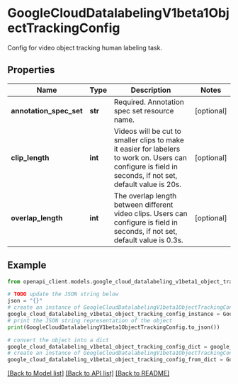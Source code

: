 # GoogleCloudDatalabelingV1beta1ObjectTrackingConfig

Config for video object tracking human labeling task.

## Properties

Name | Type | Description | Notes
------------ | ------------- | ------------- | -------------
**annotation_spec_set** | **str** | Required. Annotation spec set resource name. | [optional] 
**clip_length** | **int** | Videos will be cut to smaller clips to make it easier for labelers to work on. Users can configure is field in seconds, if not set, default value is 20s. | [optional] 
**overlap_length** | **int** | The overlap length between different video clips. Users can configure is field in seconds, if not set, default value is 0.3s. | [optional] 

## Example

```python
from openapi_client.models.google_cloud_datalabeling_v1beta1_object_tracking_config import GoogleCloudDatalabelingV1beta1ObjectTrackingConfig

# TODO update the JSON string below
json = "{}"
# create an instance of GoogleCloudDatalabelingV1beta1ObjectTrackingConfig from a JSON string
google_cloud_datalabeling_v1beta1_object_tracking_config_instance = GoogleCloudDatalabelingV1beta1ObjectTrackingConfig.from_json(json)
# print the JSON string representation of the object
print(GoogleCloudDatalabelingV1beta1ObjectTrackingConfig.to_json())

# convert the object into a dict
google_cloud_datalabeling_v1beta1_object_tracking_config_dict = google_cloud_datalabeling_v1beta1_object_tracking_config_instance.to_dict()
# create an instance of GoogleCloudDatalabelingV1beta1ObjectTrackingConfig from a dict
google_cloud_datalabeling_v1beta1_object_tracking_config_from_dict = GoogleCloudDatalabelingV1beta1ObjectTrackingConfig.from_dict(google_cloud_datalabeling_v1beta1_object_tracking_config_dict)
```
[[Back to Model list]](../README.md#documentation-for-models) [[Back to API list]](../README.md#documentation-for-api-endpoints) [[Back to README]](../README.md)


